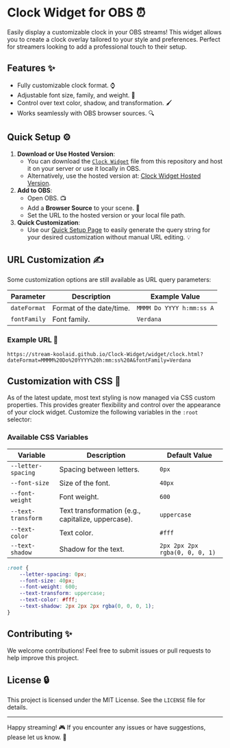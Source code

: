 # Clock Widget for OBS ⏰

Easily display a customizable clock in your OBS streams! This widget allows you to create a clock overlay tailored to your style and preferences. Perfect for streamers looking to add a professional touch to their setup.

## Features ✨

- Fully customizable clock format. ⌚
- Adjustable font size, family, and weight. 🔷
- Control over text color, shadow, and transformation. 🖌️
- Works seamlessly with OBS browser sources. 🔍

## Quick Setup ⚙️

1. **Download or Use Hosted Version**:
   - You can download the [`Clock Widget`](https://github.com/Stream-KoolAid/Clock-Widget/releases) file from this repository and host it on your server or use it locally in OBS.
   - Alternatively, use the hosted version at: [Clock Widget Hosted Version](https://stream-koolaid.github.io/Clock-Widget/widget/clock.html).
2. **Add to OBS**:
   - Open OBS. 📺
   - Add a **Browser Source** to your scene. 🔄
   - Set the URL to the hosted version or your local file path.
3. **Quick Customization**:
   - Use our [Quick Setup Page](https://stream-koolaid.github.io/Clock-Widget) to easily generate the query string for your desired customization without manual URL editing. 💡

## URL Customization ✍️

Some customization options are still available as URL query parameters:

| Parameter    | Description              | Example Value            |
| ------------ | ------------------------ | ------------------------ |
| `dateFormat` | Format of the date/time. | `MMMM Do YYYY h:mm:ss A` |
| `fontFamily` | Font family.             | `Verdana`                |

### Example URL 🔗

```
https://stream-koolaid.github.io/Clock-Widget/widget/clock.html?dateFormat=MMMM%20Do%20YYYY%20h:mm:ss%20A&fontFamily=Verdana
```

## Customization with CSS 🌱

As of the latest update, most text styling is now managed via CSS custom properties. This provides greater flexibility and control over the appearance of your clock widget. Customize the following variables in the `:root` selector:

### Available CSS Variables

| Variable | Description | Default Value |
| --- | --- | --- |
| `--letter-spacing` | Spacing between letters. | `0px` |
| `--font-size` | Size of the font. | `40px` |
| `--font-weight` | Font weight. | `600` |
| `--text-transform` | Text transformation (e.g., capitalize, uppercase). | `uppercase` |
| `--text-color` | Text color. | `#fff` |
| `--text-shadow` | Shadow for the text. | `2px 2px 2px rgba(0, 0, 0, 1)` |

```css
:root {
	--letter-spacing: 0px;
	--font-size: 40px;
	--font-weight: 600;
	--text-transform: uppercase;
	--text-color: #fff;
	--text-shadow: 2px 2px 2px rgba(0, 0, 0, 1);
}
```

## Contributing ✨

We welcome contributions! Feel free to submit issues or pull requests to help improve this project.

## License 🔒

This project is licensed under the MIT License. See the `LICENSE` file for details.

---

Happy streaming! 🎮 If you encounter any issues or have suggestions, please let us know. 📢
